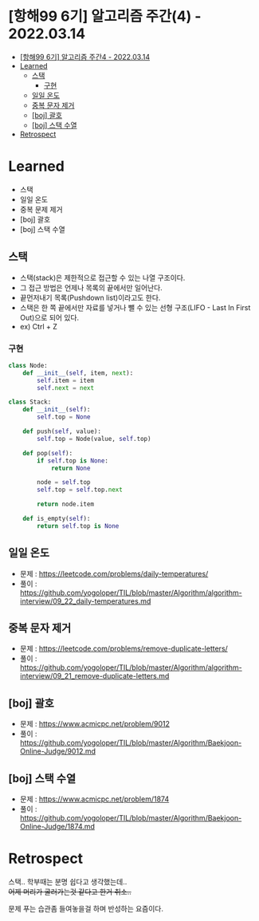# [항해99 6기] 알고리즘 주간(4) - 2022.03.14

<!-- TOC -->

- [[항해99 6기] 알고리즘 주간4 - 2022.03.14](#%ED%95%AD%ED%95%B499-6%EA%B8%B0-%EC%95%8C%EA%B3%A0%EB%A6%AC%EC%A6%98-%EC%A3%BC%EA%B0%844---20220314)
- [Learned](#learned)
  - [스택](#%EC%8A%A4%ED%83%9D)
    - [구현](#%EA%B5%AC%ED%98%84)
  - [일일 온도](#%EC%9D%BC%EC%9D%BC-%EC%98%A8%EB%8F%84)
  - [중복 문자 제거](#%EC%A4%91%EB%B3%B5-%EB%AC%B8%EC%9E%90-%EC%A0%9C%EA%B1%B0)
  - [[boj] 괄호](#boj-%EA%B4%84%ED%98%B8)
  - [[boj] 스택 수열](#boj-%EC%8A%A4%ED%83%9D-%EC%88%98%EC%97%B4)
- [Retrospect](#retrospect)

<!-- /TOC -->

# Learned
- 스택
- 일일 온도
- 중복 문제 제거
- [boj] 괄호
- [boj] 스택 수열

## 스택
 - 스택(stack)은 제한적으로 접근할 수 있는 나열 구조이다.
- 그 접근 방법은 언제나 목록의 끝에서만 일어난다.
- 끝먼저내기 목록(Pushdown list)이라고도 한다.
- 스택은 한 쪽 끝에서만 자료를 넣거나 뺄 수 있는 선형 구조(LIFO - Last In First Out)으로 되어 있다.
- ex) Ctrl + Z

### 구현
```python
class Node:
    def __init__(self, item, next):
        self.item = item
        self.next = next

class Stack:
    def __init__(self):
        self.top = None

    def push(self, value):
        self.top = Node(value, self.top)

    def pop(self):
        if self.top is None:
            return None

        node = self.top
        self.top = self.top.next

        return node.item

    def is_empty(self):
        return self.top is None
```

## 일일 온도
- 문제 : https://leetcode.com/problems/daily-temperatures/
- 풀이 : https://github.com/yogoloper/TIL/blob/master/Algorithm/algorithm-interview/09_22_daily-temperatures.md  

## 중복 문자 제거
- 문제 : https://leetcode.com/problems/remove-duplicate-letters/
- 풀이 : https://github.com/yogoloper/TIL/blob/master/Algorithm/algorithm-interview/09_21_remove-duplicate-letters.md  

## [boj] 괄호
- 문제 : https://www.acmicpc.net/problem/9012
- 풀이 : https://github.com/yogoloper/TIL/blob/master/Algorithm/Baekjoon-Online-Judge/9012.md  

## [boj] 스택 수열
- 문제 : https://www.acmicpc.net/problem/1874
- 풀이 : https://github.com/yogoloper/TIL/blob/master/Algorithm/Baekjoon-Online-Judge/1874.md  

# Retrospect
스택.. 학부때는 분명 쉽다고 생각했는데..  
~~어제 머리가 굴러가는것 같다고 한거 취소..~~

문제 푸는 습관좀 들여놓을걸 하며 반성하는 요즘이다.